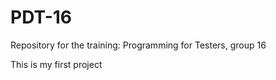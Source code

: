PDT-16
======

Repository for the training: Programming for Testers, group 16

This is my first project
